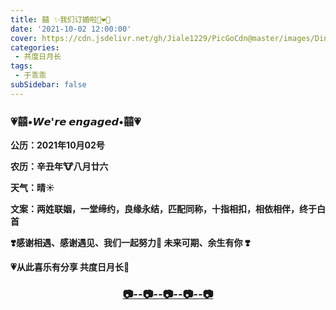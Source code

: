 ```yaml
---
title: 囍 ✨我们订婚啦👩‍❤️‍👨
date: '2021-10-02 12:00:00'
cover: https://cdn.jsdelivr.net/gh/Jiale1229/PicGoCdn@master/images/Dinghun/Dinghun3.jpg
categories:
 - 共度日月长
tags:
 - 于乖乖
subSidebar: false
---
```


### 💗囍•𝙒𝙚'𝙧𝙚 𝙚𝙣𝙜𝙖𝙜𝙚𝙙•囍💗

**公历：2021年10月02号**

**农历：辛丑年🐮八月廿六**

**天气：晴☀️**

**文案：两姓联姻，一堂缔约，良缘永结，匹配同称，十指相扣，相依相伴，终于白首**

**❣️感谢相遇、感谢遇见、我们一起努力💪 未来可期、余生有你 ❣️**


**💗从此喜乐有分享 共度日月长💫**

### <center>[📷--📷--📷--📷--📷](https://xuaiyu.love/photos/)</center>
